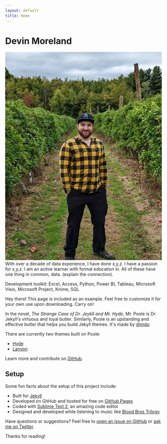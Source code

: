 ```yaml
---
layout: default
title: Home
---
```

<h1>Devin Moreland</h1>
<center>
  <img src="/images/IMG-20230324-WA0003.jpg" alt="Devin Moreland">
</center>
With over a decade of data experience, I have done x,y,z.
I have a passion for x,y,z.
I am an active learner with formal education in. All of these have one thing in common, data. (explain the connection).

Development toolkit:
Excel, Access, Python, Power BI, Tableau, Microsoft Visio, Microsoft Project, Knime, SQL

<p class="message">
  Hey there! This page is included as an example. Feel free to customize it for your own use upon downloading. Carry on!
</p>

In the novel, *The Strange Case of Dr. Jeykll and Mr. Hyde*, Mr. Poole is Dr. Jekyll's virtuous and loyal butler. Similarly, Poole is an upstanding and effective butler that helps you build Jekyll themes. It's made by [@mdo](https://twitter.com/mdo).

There are currently two themes built on Poole:

* [Hyde](http://hyde.getpoole.com)
* [Lanyon](http://lanyon.getpoole.com)

Learn more and contribute on [GitHub](https://github.com/poole).

## Setup

Some fun facts about the setup of this project include:

* Built for [Jekyll](http://jekyllrb.com)
* Developed on GitHub and hosted for free on [GitHub Pages](https://pages.github.com)
* Coded with [Sublime Text 2](http://sublimetext.com), an amazing code editor
* Designed and developed while listening to music like [Blood Bros Trilogy](https://soundcloud.com/maddecent/sets/blood-bros-series)

Have questions or suggestions? Feel free to [open an issue on GitHub](https://github.com/poole/issues/new) or [ask me on Twitter](https://twitter.com/mdo).

Thanks for reading!
